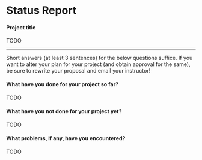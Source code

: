 # Status Report

#### Project title

TODO

***

Short answers (at least 3 sentences) for the below questions suffice. If you want to alter your plan for your project (and obtain approval for the same), be sure to rewrite your proposal and email your instructor!

#### What have you done for your project so far?

TODO

#### What have you not done for your project yet?

TODO

#### What problems, if any, have you encountered?

TODO
